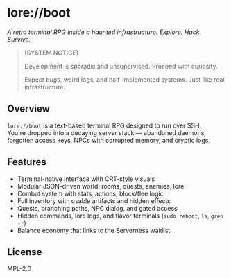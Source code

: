 # lore://boot

_A retro terminal RPG inside a haunted infrastructure. Explore. Hack. Survive._

> [SYSTEM NOTICE]
> 
> Development is sporadic and unsupervised. Proceed with curiosity.
>
> Expect bugs, weird logs, and half-implemented systems. Just like real infrastructure.

## Overview

`lore://boot` is a text-based terminal RPG designed to run over SSH.  
You're dropped into a decaying server stack — abandoned daemons, forgotten access keys, NPCs with corrupted memory, and cryptic logs.

## Features

- Terminal-native interface with CRT-style visuals
- Modular JSON-driven world: rooms, quests, enemies, lore
- Combat system with stats, actions, block/flee logic
- Full inventory with usable artifacts and hidden effects
- Quests, branching paths, NPC dialog, and gated access
- Hidden commands, lore logs, and flavor terminals (`sudo reboot`, `ls`, `grep -r`)
- Balance economy that links to the Serverness waitlist

## License

MPL-2.0
